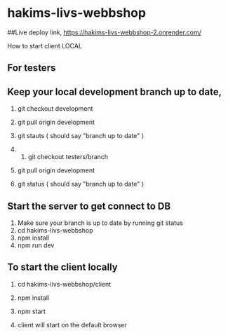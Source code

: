 # hakims-livs-webbshop

##Live deploy link,
https://hakims-livs-webbshop-2.onrender.com/

How to start client LOCAL

## For testers 
## Keep your local development branch up to date, 

1. git checkout development

2. git pull origin development

3. git stauts ( should say "branch up to date" ) 

4. 1. git checkout testers/branch 

5. git pull origin development 

6. git status ( should say "branch up to date" )

## Start the server to get connect to DB
1. Make sure your branch is up to date by running git status
2.  cd hakims-livs-webbshop  
3. npm install
4. npm run dev 

## To start the client locally 

1. cd hakims-livs-webbshop/client 

2. npm install

3. npm start

4. client will start on the default browser
